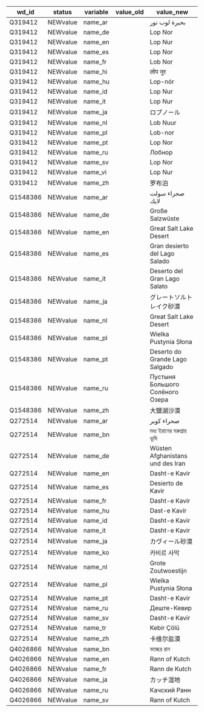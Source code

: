 wd_id     |  status    |  variable  |  value_old  |  value_new
----------|------------|------------|-------------|----------------------------------
Q319412   |  NEWvalue  |  name_ar   |             |  بحيرة لوب نور
Q319412   |  NEWvalue  |  name_de   |             |  Lop Nor
Q319412   |  NEWvalue  |  name_en   |             |  Lop Nur
Q319412   |  NEWvalue  |  name_es   |             |  Lop Nor
Q319412   |  NEWvalue  |  name_fr   |             |  Lob Nor
Q319412   |  NEWvalue  |  name_hi   |             |  लोप नुर
Q319412   |  NEWvalue  |  name_hu   |             |  Lop-nór
Q319412   |  NEWvalue  |  name_id   |             |  Lop Nur
Q319412   |  NEWvalue  |  name_it   |             |  Lop Nur
Q319412   |  NEWvalue  |  name_ja   |             |  ロプノール
Q319412   |  NEWvalue  |  name_nl   |             |  Lob Nuur
Q319412   |  NEWvalue  |  name_pl   |             |  Lob-nor
Q319412   |  NEWvalue  |  name_pt   |             |  Lop Nor
Q319412   |  NEWvalue  |  name_ru   |             |  Лобнор
Q319412   |  NEWvalue  |  name_sv   |             |  Lop Nor
Q319412   |  NEWvalue  |  name_vi   |             |  Lop Nur
Q319412   |  NEWvalue  |  name_zh   |             |  罗布泊
Q1548386  |  NEWvalue  |  name_ar   |             |  صحراء سولت لايك
Q1548386  |  NEWvalue  |  name_de   |             |  Große Salzwüste
Q1548386  |  NEWvalue  |  name_en   |             |  Great Salt Lake Desert
Q1548386  |  NEWvalue  |  name_es   |             |  Gran desierto del Lago Salado
Q1548386  |  NEWvalue  |  name_it   |             |  Deserto del Gran Lago Salato
Q1548386  |  NEWvalue  |  name_ja   |             |  グレートソルトレイク砂漠
Q1548386  |  NEWvalue  |  name_nl   |             |  Great Salt Lake Desert
Q1548386  |  NEWvalue  |  name_pl   |             |  Wielka Pustynia Słona
Q1548386  |  NEWvalue  |  name_pt   |             |  Deserto do Grande Lago Salgado
Q1548386  |  NEWvalue  |  name_ru   |             |  Пустыня Большого Солёного Озера
Q1548386  |  NEWvalue  |  name_zh   |             |  大鹽湖沙漠
Q272514   |  NEWvalue  |  name_ar   |             |  صحراء كوير
Q272514   |  NEWvalue  |  name_bn   |             |  মধ্য ইরানের মরুপ্রায় ভূমি
Q272514   |  NEWvalue  |  name_de   |             |  Wüsten Afghanistans und des Iran
Q272514   |  NEWvalue  |  name_en   |             |  Dasht-e Kavir
Q272514   |  NEWvalue  |  name_es   |             |  Desierto de Kavir
Q272514   |  NEWvalue  |  name_fr   |             |  Dasht-e Kavir
Q272514   |  NEWvalue  |  name_hu   |             |  Dast-e Kavír
Q272514   |  NEWvalue  |  name_id   |             |  Dasht-e Kavir
Q272514   |  NEWvalue  |  name_it   |             |  Dasht-e Kavir
Q272514   |  NEWvalue  |  name_ja   |             |  カヴィール砂漠
Q272514   |  NEWvalue  |  name_ko   |             |  카비르 사막
Q272514   |  NEWvalue  |  name_nl   |             |  Grote Zoutwoestijn
Q272514   |  NEWvalue  |  name_pl   |             |  Wielka Pustynia Słona
Q272514   |  NEWvalue  |  name_pt   |             |  Dasht-e Kavir
Q272514   |  NEWvalue  |  name_ru   |             |  Деште-Кевир
Q272514   |  NEWvalue  |  name_sv   |             |  Dasht-e Kavir
Q272514   |  NEWvalue  |  name_tr   |             |  Kebir Çölü
Q272514   |  NEWvalue  |  name_zh   |             |  卡维尔盐漠
Q4026866  |  NEWvalue  |  name_bn   |             |  কচ্ছের রান
Q4026866  |  NEWvalue  |  name_en   |             |  Rann of Kutch
Q4026866  |  NEWvalue  |  name_fr   |             |  Rann de Kutch
Q4026866  |  NEWvalue  |  name_ja   |             |  カッチ湿地
Q4026866  |  NEWvalue  |  name_ru   |             |  Качский Ранн
Q4026866  |  NEWvalue  |  name_sv   |             |  Rann of Kutch
